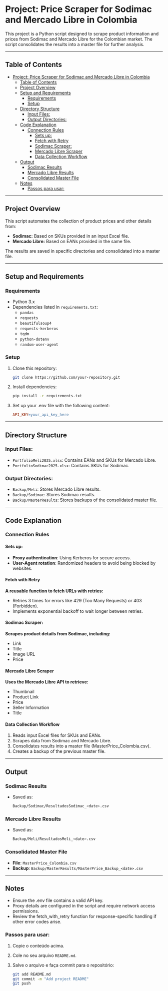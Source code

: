 # Project: Price Scraper for Sodimac and Mercado Libre in Colombia

This project is a Python script designed to scrape product information and prices from Sodimac and Mercado Libre for the Colombian market. The script consolidates the results into a master file for further analysis.

---

## Table of Contents

- [Project: Price Scraper for Sodimac and Mercado Libre in Colombia](#project-price-scraper-for-sodimac-and-mercado-libre-in-colombia)
  - [Table of Contents](#table-of-contents)
  - [Project Overview](#project-overview)
  - [Setup and Requirements](#setup-and-requirements)
    - [Requirements](#requirements)
    - [Setup](#setup)
  - [Directory Structure](#directory-structure)
    - [Input Files:](#input-files)
    - [Output Directories:](#output-directories)
  - [Code Explanation](#code-explanation)
    - [Connection Rules](#connection-rules)
      - [Sets up:](#sets-up)
      - [Fetch with Retry](#fetch-with-retry)
      - [Sodimac Scraper:](#sodimac-scraper)
      - [Mercado Libre Scraper](#mercado-libre-scraper)
      - [Data Collection Workflow](#data-collection-workflow)
  - [Output](#output)
    - [Sodimac Results](#sodimac-results)
    - [Mercado Libre Results](#mercado-libre-results)
    - [Consolidated Master File](#consolidated-master-file)
  - [Notes](#notes)
    - [Passos para usar:](#passos-para-usar)

---

## Project Overview

This script automates the collection of product prices and other details from:
- **Sodimac:** Based on SKUs provided in an input Excel file.
- **Mercado Libre:** Based on EANs provided in the same file.

The results are saved in specific directories and consolidated into a master file.

---

## Setup and Requirements

### Requirements
- Python 3.x
- Dependencies listed in `requirements.txt`:
  - `pandas`
  - `requests`
  - `beautifulsoup4`
  - `requests-kerberos`
  - `tqdm`
  - `python-dotenv`
  - `random-user-agent`

### Setup
1. Clone this repository:
   ```bash
   git clone https://github.com/your-repository.git

2. Install dependencies:
   ```bash
   pip install -r requirements.txt

3. Set up your .env file with the following content:
   ```makefile
   API_KEY=your_api_key_here

---

## Directory Structure
### Input Files:
- `PortfolioMeli2025.xlsx`: Contains EANs and SKUs for Mercado Libre.
- `PortfolioSodimac2025.xlsx`: Contains SKUs for Sodimac.

### Output Directories:
- `Backup/Meli`: Stores Mercado Libre results.
- `Backup/Sodimac`: Stores Sodimac results.
- `Backup/MasterResults`: Stores backups of the consolidated master file.

---

## Code Explanation

### Connection Rules

#### Sets up:

- **Proxy authentication**: Using Kerberos for secure access.
- **User-Agent rotation**: Randomized headers to avoid being blocked by websites.

#### Fetch with Retry

**A reusable function to fetch URLs with retries:**

- Retries 3 times for errors like 429 (Too Many Requests) or 403 (Forbidden).
- Implements exponential backoff to wait longer between retries.


#### Sodimac Scraper:

**Scrapes product details from Sodimac, including:**

- Link
- Title
- Image URL
- Price


#### Mercado Libre Scraper

**Uses the Mercado Libre API to retrieve:**

- Thumbnail
- Product Link
- Price
- Seller Information
- Title

#### Data Collection Workflow

1. Reads input Excel files for SKUs and EANs.
2. Scrapes data from Sodimac and Mercado Libre.
3. Consolidates results into a master file (MasterPrice_Colombia.csv).
4. Creates a backup of the previous master file.

---

## Output

### Sodimac Results
- Saved as:
   ```bash
   Backup/Sodimac/ResultadosSodimac_<date>.csv

### Mercado Libre Results
- Saved as:
   ```bash
   Backup/Meli/ResultadosMeli_<date>.csv

### Consolidated Master File
- **File**: `MasterPrice_Colombia.csv`
- **Backup**: `Backup/MasterResults/MasterPrice_Backup_<date>.csv`

---

## Notes

- Ensure the .env file contains a valid API key.
- Proxy details are configured in the script and require network access permissions.
- Review the fetch_with_retry function for response-specific handling if other error codes arise.

### Passos para usar:

1. Copie o conteúdo acima.
2. Cole no seu arquivo `README.md`.
3. Salve o arquivo e faça commit para o repositório:

   ```bash
   git add README.md
   git commit -m "Add project README"
   git push


